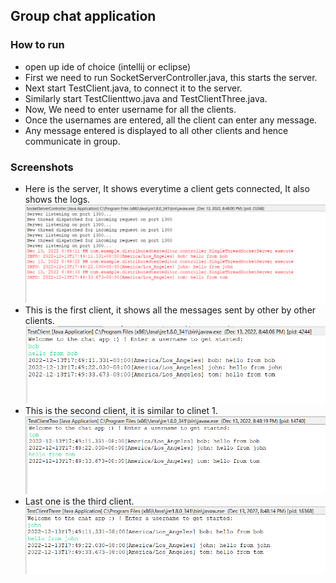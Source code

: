 ## Group chat application

### How to run

* open up ide of choice (intellij or eclipse)
* First we need to run SocketServerController.java, this starts the server.
* Next start TestClient.java, to connect it to the server.
* Similarly start TestClienttwo.java and TestClientThree.java.
* Now, We need to enter username for all the clients.
* Once the usernames are entered, all the client can enter any message.
* Any message entered is displayed to all other clients and hence communicate in group.


### Screenshots

* Here is the server, It shows everytime a client gets connected, It also shows the logs.
![Server](server1.png)
* This is the first client, it shows all the messages sent by other by other clients.
![Client1](client1.png)
* This is the second client, it is similar to clinet 1.
![Client2](client2.png)
* Last one is the third client.
![Client3](client3.png)
